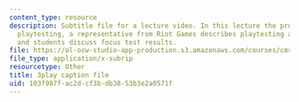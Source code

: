 ```yaml
---
content_type: resource
description: Subtitle file for a lecture video. In this lecture the professors discuss
  playtesting, a representative from Riot Games describes playtesting at her company,
  and students discuss focus test results.
file: https://ol-ocw-studio-app-production.s3.amazonaws.com/courses/cms-611j-creating-video-games-fall-2014/103f987fac2dcf3bdb3853b3e2a0571f_xQANWfUYeNg.srt
file_type: application/x-subrip
resourcetype: Other
title: 3play caption file
uid: 103f987f-ac2d-cf3b-db38-53b3e2a0571f
---
```

